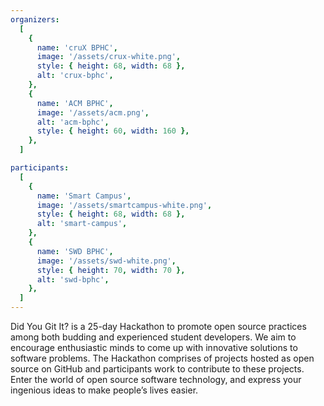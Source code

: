 ```yaml
---
organizers:
  [
    {
      name: 'cruX BPHC',
      image: '/assets/crux-white.png',
      style: { height: 68, width: 68 },
      alt: 'crux-bphc',
    },
    {
      name: 'ACM BPHC',
      image: '/assets/acm.png',
      alt: 'acm-bphc',
      style: { height: 60, width: 160 },
    },
  ]

participants:
  [
    {
      name: 'Smart Campus',
      image: '/assets/smartcampus-white.png',
      style: { height: 68, width: 68 },
      alt: 'smart-campus',
    },
    {
      name: 'SWD BPHC',
      image: '/assets/swd-white.png',
      style: { height: 70, width: 70 },
      alt: 'swd-bphc',
    },
  ]
---
```


Did You Git It? is a 25-day Hackathon to promote open source
practices among both budding and experienced student developers. We
aim to encourage enthusiastic minds to come up with innovative
solutions to software problems. The Hackathon comprises of projects
hosted as open source on GitHub and participants work to contribute
to these projects. Enter the world of open source software
technology, and express your ingenious ideas to make people’s lives
easier.
